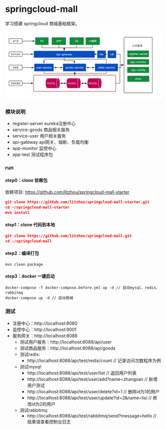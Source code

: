# springcloud-mall
学习搭建 springcloud 商城基础框架。
<br />

![img](/images/p3.png)
### 模块说明
- register-server eureka注册中心
- service-goods 商品相关服务
- service-user 用户相关服务
- api-gateway api网关、熔断、负载均衡
- app-monitor 监控中心
- app-test 测试程序包

### run
#### step0：clone 依赖包
依赖项目: https://github.com/litzhou/springcloud-mall-starter
```json
git clone https://github.com/litzhou/springcloud-mall-starter.git
cd ~/springcloud-mall-starter
mvn install
```
#### step1：clone 代码到本地
```json
git clone https://github.com/litzhou/springcloud-mall.git
cd ~/springcloud-mall
```
#### step2：编译打包
```
mvn clean package
```
#### step3：docker 一键启动

```
docker-compose -f docker-compose.before.yml up -d // 启动mysql、redis、rabbitmq
docker-compose up -d // 启动商城
```

### 测试

- 注册中心：http://localhost:8080
- 监控中心：http://localhost:9001
- 服务网关：http://localhost:8088
    - 测试用户服务：http://localhost:8088/api/user
    - 测试商品服务：http://localhost:8088/api/goods
    - 测试redis: 
        - http://localhost:8088/api/test/redis/count // 记录访问次数程序为例
    - 测试mysql: 
        - http://localhost:8088/api/test/user/list // 返回用户列表
        - http://localhost:8088/api/test/user/add?name=zhangsan // 新增用户测试
        - http://localhost:8088/api/test/user/delete?id=1 // 删除id为1的用户
        - http://localhost:8088/api/test/user/update?id=2&name=lisi // 修改id为2的用户
    - 测试rabbitmq: 
        - http://localhost:8088/api/test/rabbitmq/send?message=hello // 结果请查看控制台日志